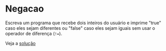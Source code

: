 # Negacao

Escreva um programa que recebe dois inteiros do usuário e imprime "true" caso
eles sejam diferentes ou "false" caso eles sejam iguais sem usar o operador de
diferença (`!=`).

Veja a [solução](./solucoes/14-negacao.go)